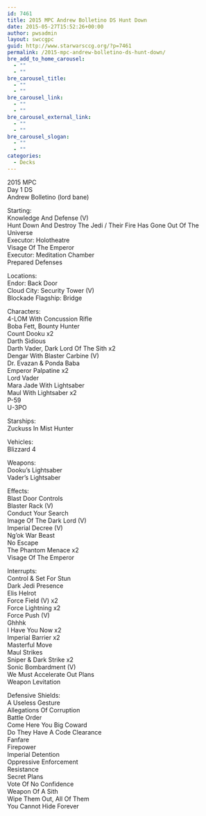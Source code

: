 ```yaml
---
id: 7461
title: 2015 MPC Andrew Bolletino DS Hunt Down
date: 2015-05-27T15:52:26+00:00
author: pwsadmin
layout: swccgpc
guid: http://www.starwarsccg.org/?p=7461
permalink: /2015-mpc-andrew-bolletino-ds-hunt-down/
bre_add_to_home_carousel:
  - ""
  - ""
bre_carousel_title:
  - ""
  - ""
bre_carousel_link:
  - ""
  - ""
bre_carousel_external_link:
  - ""
  - ""
bre_carousel_slogan:
  - ""
  - ""
categories:
  - Decks
---
```

2015 MPC  
Day 1 DS  
Andrew Bolletino (lord bane)

Starting:  
Knowledge And Defense (V)  
Hunt Down And Destroy The Jedi / Their Fire Has Gone Out Of The Universe  
Executor: Holotheatre  
Visage Of The Emperor  
Executor: Meditation Chamber  
Prepared Defenses

Locations:  
Endor: Back Door  
Cloud City: Security Tower (V)  
Blockade Flagship: Bridge

Characters:  
4-LOM With Concussion Rifle  
Boba Fett, Bounty Hunter  
Count Dooku x2  
Darth Sidious  
Darth Vader, Dark Lord Of The Sith x2  
Dengar With Blaster Carbine (V)  
Dr. Evazan & Ponda Baba  
Emperor Palpatine x2  
Lord Vader  
Mara Jade With Lightsaber  
Maul With Lightsaber x2  
P-59  
U-3PO

Starships:  
Zuckuss In Mist Hunter

Vehicles:  
Blizzard 4

Weapons:  
Dooku&#8217;s Lightsaber  
Vader&#8217;s Lightsaber

Effects:  
Blast Door Controls  
Blaster Rack (V)  
Conduct Your Search  
Image Of The Dark Lord (V)  
Imperial Decree (V)  
Ng&#8217;ok War Beast  
No Escape  
The Phantom Menace x2  
Visage Of The Emperor

Interrupts:  
Control & Set For Stun  
Dark Jedi Presence  
Elis Helrot  
Force Field (V) x2  
Force Lightning x2  
Force Push (V)  
Ghhhk  
I Have You Now x2  
Imperial Barrier x2  
Masterful Move  
Maul Strikes  
Sniper & Dark Strike x2  
Sonic Bombardment (V)  
We Must Accelerate Out Plans  
Weapon Levitation

Defensive Shields:  
A Useless Gesture  
Allegations Of Corruption  
Battle Order  
Come Here You Big Coward  
Do They Have A Code Clearance  
Fanfare  
Firepower  
Imperial Detention  
Oppressive Enforcement  
Resistance  
Secret Plans  
Vote Of No Confidence  
Weapon Of A Sith  
Wipe Them Out, All Of Them  
You Cannot Hide Forever